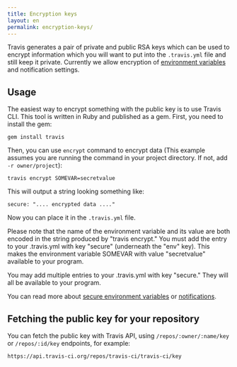 ```yaml
---
title: Encryption keys
layout: en
permalink: encryption-keys/
---
```


Travis generates a pair of private and public RSA keys which can be used
to encrypt information which you will want to put into the `.travis.yml` file and
still keep it private. Currently we allow encryption of
[environment variables](/docs/user/build-configuration/#Secure-environment-variables)
and notification settings.

## Usage

The easiest way to encrypt something with the public key is to use Travis CLI.
This tool is written in Ruby and published as a gem. First, you need to install
the gem:

    gem install travis

Then, you can use `encrypt` command to encrypt data (This example assumes you are running the command in your project directory. If not, add `-r owner/project`):

    travis encrypt SOMEVAR=secretvalue

This will output a string looking something like:

    secure: ".... encrypted data ...."

Now you can place it in the `.travis.yml` file. 

Please note that the name of the environment variable and its value are both encoded in the string produced by "travis encrypt." You must add the entry to your .travis.yml with key "secure" (underneath the "env" key). This makes the environment variable SOMEVAR with value "secretvalue" available to your program.

You may add multiple entries to your .travis.yml with key "secure." They will all be available to your program.  

You can read more about
[secure environment variables](/docs/user/build-configuration/#Secure-environment-variables)
or [notifications](/docs/user/notifications).

## Fetching the public key for your repository

You can fetch the public key with Travis API, using `/repos/:owner/:name/key` or
`/repos/:id/key` endpoints, for example:

    https://api.travis-ci.org/repos/travis-ci/travis-ci/key
